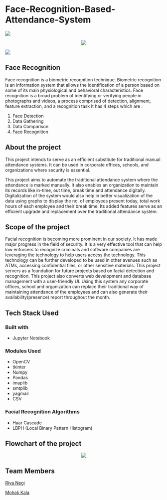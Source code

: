 # Face-Recognition-Based-Attendance-System
<a href="https://www.youtube.com/watch?v=dQw4w9WgXcQ"><img src="https://user-images.githubusercontent.com/73097560/115834477-dbab4500-a447-11eb-908a-139a6edaec5c.gif"></a>
<p align="center">
  <img src="https://user-images.githubusercontent.com/58062535/175368840-ae4c10a7-d6c1-4666-a218-656181eb80dc.png" />
</p>
<a href="https://www.youtube.com/watch?v=dQw4w9WgXcQ"><img src="https://user-images.githubusercontent.com/73097560/115834477-dbab4500-a447-11eb-908a-139a6edaec5c.gif"></a>

## Face Recognition
Face recognition is a biometric recognition technique. Biometric recognition is an information system that allows the identification of a person based on some of its main physiological and behavioral characteristics. Face recognition is a broad problem of identifying or verifying people in photographs and videos, a process comprised of detection, alignment, feature extraction, and a recognition task It has 4 steps which are :

1. Face Detection
2. Data Gathering
3. Data Comparison
4. Face Recognition

## About the project
This project intends to serve as an efficient substitute for traditional manual attendance systems. It can be used in corporate offices, schools, and organizations where security is essential.

This project aims to automate the traditional attendance system where the attendance is marked manually. It also enables an organization to maintain its records like in-time, out time, break time and attendance digitally. Digitalization of the system would also help in better visualization of the data using graphs to display the no. of employees present today, total work hours of each employee and their break time. Its added features serve as an efficient upgrade and replacement over the traditional attendance system.

## Scope of the project
Facial recognition is becoming more prominent in our society. It has made major progress in the field of security. It is a very effective tool that can help low enforcers to recognize criminals and software companies are leveraging the technology to help users access the technology. This technology can be further developed to be used in other avenues such as ATMs, accessing confidential files, or other sensitive materials. This project servers as a foundation for future projects based on facial detection and recognition. This project also converts web development and database management with a user-friendly UI. Using this system any corporate offices, school and organization can replace their traditional way of maintaining attendance of the employees and can also generate their availability(presence) report throughout the month.

## Tech Stack Used
### Built with
* Jupyter Notebook

### Modules Used
* OpenCV
* tkinter
* Numpy
* Pandas
* imaplib
* smtplib
* yagmail
* CSV
### Facial Recognition Algorithms
* Haar Cascade
* LBPH (Local Binary Pattern Histogram)

## Flowchart of the project
<p align="center">
  <img src="https://user-images.githubusercontent.com/58062535/175374824-1d2e58a7-403f-4fdd-858e-61bc970ed1b1.png" />
</p>

## Team Members
[Riya Negi](https://github.com/riyanegi1211)

[Mohak Kala](https://github.com/MohakKala07)
